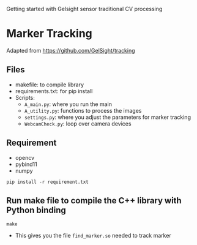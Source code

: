 Getting started with Gelsight sensor traditional CV processing

# Marker Tracking

Adapted from https://github.com/GelSight/tracking

## Files

- makefile: to compile library
- requirements.txt: for pip install
- Scripts:
  - `A_main.py`: where you run the main
  - `A_utility.py`: functions to process the images
  - `settings.py`: where you adjust the parameters for marker tracking
  - `WebcamCheck.py`: loop over camera devices

## Requirement

- opencv
- pybind11
- numpy

```
pip install -r requirement.txt
```

## Run make file to compile the C++ library with Python binding

```
make
```

- This gives you the file `find_marker.so` needed to track marker
